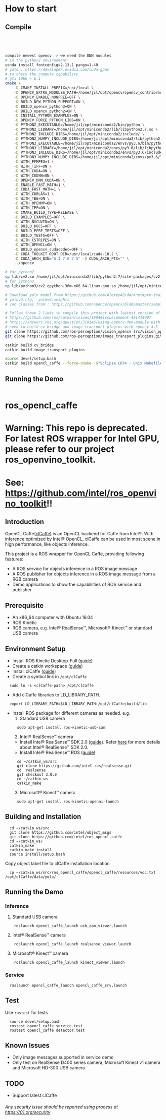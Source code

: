 
# How to start

## Compile

```bash




compile newest opencv -> we need the DNN modules 
# in the python2 environment
conda install fontconfig=2.13.1 pango=1.40
# goto : https://developer.nvidia.com/cuda-gpus
# to check the compute capability
# gtx 1060 = 6.1
cmake \
    -D CMAKE_INSTALL_PREFIX=/usr/local \
    -D OPENCV_EXTRA_MODULES_PATH=/home/jil/opt/opencv/opencv_contrib/modules \
    -D OPENCV_ENABLE_NONFREE=OFF \
    -D BUILD_NEW_PYTHON_SUPPORT=ON \
    -D BUILD_opencv_python3=ON \
    -D BUILD_opencv_python2=ON \
    -D INSTALL_PYTHON_EXAMPLES=ON \
    -D OPENCV_FORCE_PYTHON_LIBS=ON \
    -D PYTHON2_EXECUTABLE=/home/jil/opt/miniconda2/bin/python \
    -D PYTHON2_LIBRARY=/home/jil/opt/miniconda2/lib/libpython2.7.so \
    -D PYTHON2_INCLUDE_DIRS=/home/jil/opt/miniconda2/include/ \
    -D PYTHON2_NUMPY_INCLUDE_DIRS=/home/jil/opt/miniconda2/lib/python2.7/site-packages/numpy \
    -D PYTHON3_EXECUTABLE=/home/jil/opt/miniconda2/envs/py3.6/bin/python \
    -D PYTHON3_LIBRARY=/home/jil/opt/miniconda2/envs/py3.6/lib/libpython3.6m.so \
    -D PYTHON3_INCLUDE_DIRS=/home/jil/opt/miniconda2/envs/py3.6/include \
    -D PYTHON3_NUMPY_INCLUDE_DIRS=/home/jil/opt/miniconda2/envs/py3.6/lib/python3.6/site-packages/numpy \
    -D WITH_FFMPEG=1 \
    -D WITH_TIFF=ON \
    -D WITH_CUDA=ON \
    -D WITH_CUDNN=ON \
    -D OPENCV_DNN_CUDA=ON \
    -D ENABLE_FAST_MATH=1 \
    -D CUDA_FAST_MATH=1 \
    -D WITH_CUBLAS=1 \
    -D WITH_TBB=ON \
    -D WITH_OPENMP=ON \
    -D WITH_IPP=ON \
    -D CMAKE_BUILD_TYPE=RELEASE \
    -D BUILD_EXAMPLES=OFF \
    -D WITH_NVCUVID=ON \
    -D BUILD_DOCS=OFF \
    -D BUILD_PERF_TESTS=OFF \
    -D BUILD_TESTS=OFF \
    -D WITH_CSTRIPES=ON \
    -D WITH_OPENCL=ON \
    -D BUILD_opencv_cudacodec=OFF \
    -D CUDA_TOOLKIT_ROOT_DIR=/usr/local/cuda-10.2 \
    -D CUDA_ARCH_BIN="6.1 7.0 7.5" -D CUDA_ARCH_PTX="" \
    ../opencv

# for python2
cp lib/cv2.so /home/jil/opt/miniconda2/lib/python2.7/site-packages/cv2.so 
# for python3
cp lib/python3/cv2.cpython-36m-x86_64-linux-gnu.so /home/jil/opt/miniconda2/envs/py3.6/lib/python3.6/site-packages/cv2.cpython-36m-x86_64-linux-gnu.so 

# Download yolo model from https://github.com/AlexeyAB/darknet#pre-trained-models
# yolov4.cfg,  yolov4.weights
# voc classes from : https://github.com/opencv/opencv/blob/master/samples/data/dnn/object_detection_classes_pascal_voc.txt

# Follow these 2 links to compile this project with lastest version of opencv (4.5)
# https://github.com/ros/catkin/issues/1004#issuecomment-481414097
# https://answers.ros.org/question/318146/using-opencv-dnn-module-with-ros/
# need to build cv_bridge and image transport plugins with opencv 4.5
git clone https://github.com/ros-perception/vision_opencv src/vision_opencv
git clone https://github.com/ros-perception/image_transport_plugins.git src/image_transport_plugins

catkin build cv_bridge
catkin build image_transport_plugins

source devel/setup.bash
catkin build opencl_caffe --force-cmake -G"Eclipse CDT4 - Unix Makefiles"

```

## Running the Demo

```bash


```









# ros_opencl_caffe
# Warning: This repo is deprecated. For latest ROS wrapper for Intel GPU, please refer to our project ros_openvino_toolkit. 
# See: https://github.com/intel/ros_openvino_toolkit!!

## Introduction
OpenCL Caffe([clCaffe](https://github.com/01org/caffe/tree/inference-optimize)) is an OpenCL backend for Caffe from Intel&reg;. With inference optimized by Intel&reg; OpenCL, clCaffe can be used in most scene in high performance, like objects inference.

This project is a ROS wrapper for OpenCL Caffe, providing following features:
* A ROS service for objects inference in a ROS image message
* A ROS publisher for objects inference in a ROS image message from a RGB camera
* Demo applications to show the capablilities of ROS service and publisher

## Prerequisite
* An x86_64 computer with Ubuntu 16.04
* ROS Kinetic
* RGB camera, e.g. Intel&reg; RealSense&trade;, Microsoft&reg; Kinect&trade; or standard USB camera

## Environment Setup
* Install ROS Kinetic Desktop-Full ([guide](http://wiki.ros.org/kinetic/Installation/Ubuntu))
* Create a catkin workspace ([guide](http://wiki.ros.org/catkin/Tutorials/create_a_workspace))
* Install clCaffe ([guide](https://github.com/01org/caffe/wiki/clCaffe))
* Create a symbol link in `/opt/clCaffe`
```Shell
  sudo ln -s <clCaffe-path> /opt/clCaffe
```
* Add clCaffe libraries to LD_LIBRARY_PATH.
```Shell
  export LD_LIBRARY_PATH=$LD_LIBRARY_PATH:/opt/clCaffe/build/lib
```
* Install ROS package for different cameras as needed. e.g.
  1. Standard USB camera
  ```Shell
    sudo apt-get install ros-kinetic-usb-cam
  ```
  2. Intel&reg; RealSense&trade; camera
  - Install Intel&reg; RealSense&trade; SDK 2.0 ([guide](https://github.com/IntelRealSense/librealsense/blob/master/doc/distribution_linux.md)). Refer [here](https://github.com/IntelRealSense/librealsense) for more details about Intel&reg; RealSense&trade; SDK 2.0.
  - Install Intel&reg; RealSense&trade; ROS ([guide](https://github.com/intel-ros/realsense))
  ```Shell
    cd ~/catkin_ws/src
    git clone https://github.com/intel-ros/realsense.git
    cd  realsense
    git checkout 2.0.0
    cd ~/catkin_ws
    catkin_make
  ```
  3. Microsoft&reg; Kinect&trade; camera
  ```Shell
    sudo apt-get install ros-kinetic-openni-launch
  ```

## Building and Installation
```Shell
  cd ~/catkin_ws/src
  git clone https://github.com/intel/object_msgs
  git clone https://github.com/intel/ros_opencl_caffe
  cd ~/catkin_ws/
  catkin_make
  catkin_make install
  source install/setup.bash
```
Copy object label file to clCaffe installation location
```Shell
  cp ~/catkin_ws/src/ros_opencl_caffe/opencl_caffe/resources/voc.txt /opt/clCaffe/data/yolo/
```

## Running the Demo
### Inference
  1. Standard USB camera
```Shell
    roslaunch opencl_caffe_launch usb_cam_viewer.launch
```
  2. Intel&reg; RealSense&trade; camera
```Shell
    roslaunch opencl_caffe_launch realsense_viewer.launch
```
  3. Microsoft&reg; Kinect&trade; camera
```Shell
    roslaunch opencl_caffe_launch kinect_viewer.launch
```

### Service
```Shell
  roslaunch opencl_caffe_launch opencl_caffe_srv.launch
```

## Test
Use `rostest` for tests
```Shell
  source devel/setup.bash
  rostest opencl_caffe service.test
  rostest opencl_caffe detector.test
```

## Known Issues
* Only image messages supported in service demo
* Only test on RealSense D400 series camera, Microsoft Kinect v1 camera and Microsoft HD-300 USB camera

## TODO
* Support latest clCaffe

###### *Any security issue should be reported using process at https://01.org/security*
